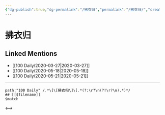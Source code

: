 ```yaml
---
{"dg-publish":true,"dg-permalink":"/拂衣归","permalink":"/拂衣归/","created":"2023-04-03T15:31:40.000+08:00","updated":"2023-04-03T15:31:40.000+08:00"}
---
```


# 拂衣归

## Linked Mentions
- [[100 Daily/2020-03-27\|2020-03-27]]
- [[100 Daily/2020-05-18\|2020-05-18]]
- [[100 Daily/2020-05-21\|2020-05-21]]


---

```expander
path:"100 Daily" /.*\[\[拂衣归\]\].*(?:\r?\n(?!\r?\n).*)*/
## [[$filename]]
$match
```

<-->
